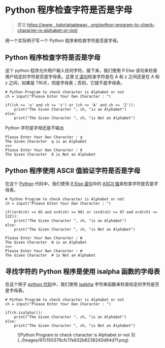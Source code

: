 # Python 程序检查字符是否是字母

> 原文:[https://www . tutorialgateway . org/python-program-to-check-character-is-alphabet-or-not/](https://www.tutorialgateway.org/python-program-to-check-character-is-alphabet-or-not/)

用一个实际例子写一个 Python 程序来检查字符是否是字母。

## Python 程序检查字符是否是字母

这个 python 程序允许用户输入任何字符。接下来，我们使用 If Else 语句来检查用户给定的字符是否是字母表。这里 [If 语句](https://www.tutorialgateway.org/python-if-statement/)检查字符是在 A 和 z 之间还是在 A 和 z 之间，如果是 TRUE，则是字母表；否则，它就不是字母表。

```
# Python Program to check character is Alphabet or not
ch = input("Please Enter Your Own Character : ")

if((ch >= 'a' and ch <= 'z') or (ch >= 'A' and ch <= 'Z')):
    print("The Given Character ", ch, "is an Alphabet")
else:
    print("The Given Character ", ch, "is Not an Alphabet")
```

Python 字符是字母还是不输出

```
Please Enter Your Own Character : q
The Given Character  q is an Alphabet
>>> 
Please Enter Your Own Character : 8
The Given Character  8 is Not an Alphabet
```

## Python 程序使用 ASCII 值验证字符是否是字母

在这个 [Python](https://www.tutorialgateway.org/python-tutorial/) 代码中，我们使用 [If Else 语句](https://www.tutorialgateway.org/python-if-else/)中的 [ASCII 值](https://www.tutorialgateway.org/ascii-table/)来检查字符是否是字母表。

```
# Python Program to check character is Alphabet or not
ch = input("Please Enter Your Own Character : ")

if((ord(ch) >= 65 and ord(ch) <= 90) or (ord(ch) >= 97 and ord(ch) <= 122)):
    print("The Given Character ", ch, "is an Alphabet")
else:
    print("The Given Character ", ch, "is Not an Alphabet")
```

```
Please Enter Your Own Character : W
The Given Character  W is an Alphabet
>>> 
Please Enter Your Own Character : #
The Given Character  # is Not an Alphabet
```

## 寻找字符的 Python 程序是使用 isalpha 函数的字母表

在这个例子 [python 代码](https://www.tutorialgateway.org/python-programming-examples/)中，我们使用 [isalpha](https://www.tutorialgateway.org/python-isalpha/) 字符串函数来检查给定的字符是否是字母表。

```
# Python Program to check character is Alphabet or not
ch = input("Please Enter Your Own Character : ")

if(ch.isalpha()):
    print("The Given Character ", ch, "is an Alphabet")
else:
    print("The Given Character ", ch, "is Not an Alphabet")
```

<figure class="wp-block-image">![Python Program to check character is Alphabet or not 3](../Images/97c150379cfc17e832b6238240d94d7f.png)</figure>